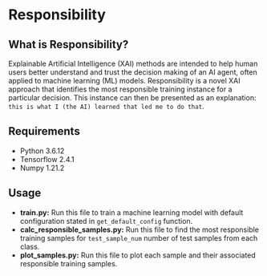 # Responsibility #

## What is Responsibility? ##
Explainable Artificial Intelligence (XAI) methods are intended to help human users better understand and trust the decision making of an AI agent, often applied to machine learning (ML) models. Responsibility is a novel XAI approach that identifies the most responsible training instance for a particular decision. This instance can then be presented as an explanation: ``this is what I (the AI) learned that led me to do that``. 

## Requirements ##
  
   * Python 3.6.12
   * Tensorflow 2.4.1
   * Numpy 1.21.2
  
## Usage ##

- **train.py:** Run this file to train a machine learning model with default configuration stated in ``get_default_config`` function.  
- **calc_responsible_samples.py:** Run this file to find the most responsible training samples for ``test_sample_num`` number of test samples from each class.
- **plot_samples.py:** Run this file to plot each sample and their associated responsible training samples.
   
